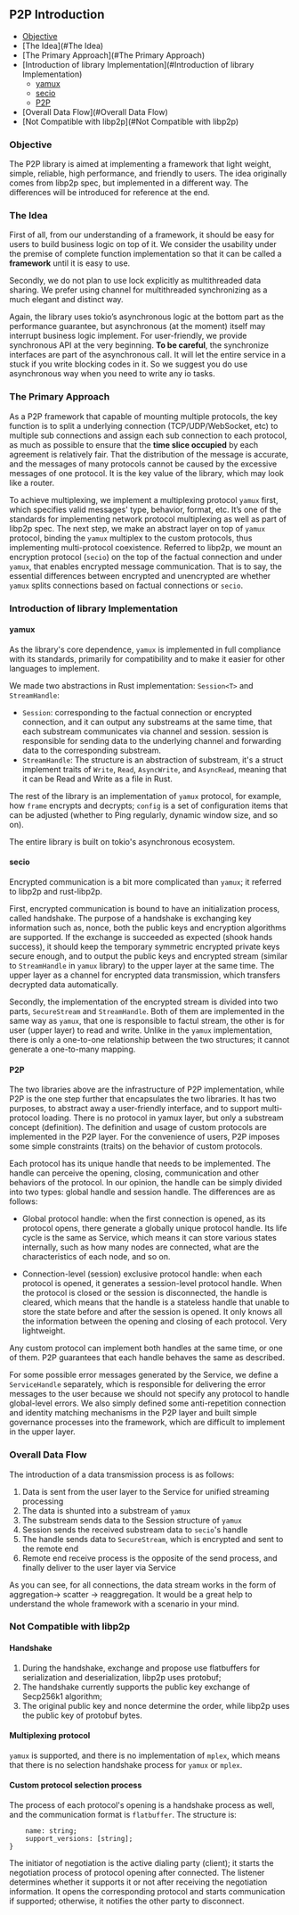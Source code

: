 ## P2P Introduction

- [Objective](#Objective)
- [The Idea](#The Idea)
- [The Primary Approach](#The Primary Approach)
- [Introduction of library Implementation](#Introduction of library Implementation)
  - [yamux](#yamux)
  - [secio](#secio)
  - [P2P](#P2P)
- [Overall Data Flow](#Overall Data Flow)
- [Not Compatible with libp2p](#Not Compatible with libp2p)

### Objective

The P2P library is aimed at implementing a framework that light weight, simple, reliable, high performance, and friendly to users. The idea originally comes from libp2p spec, but implemented in a different way. The differences will be introduced for reference at the end.


### The Idea

First of all, from our understanding of a framework, it should be easy for users to build business logic on top of it. We consider the usability under the premise of complete function implementation so that it can be called a **framework** until it is easy to use.

Secondly, we do not plan to use lock explicitly as multithreaded data sharing. We prefer using channel for multithreaded synchronizing as a much elegant and distinct way. 

Again, the library uses tokio’s asynchronous logic at the bottom part as the performance guarantee, but asynchronous (at the moment) itself may interrupt business logic implement. For user-friendly, we provide synchronous API at the very beginning. **To be careful**, the synchronize interfaces are part of the asynchronous call. It will let the entire service in a stuck if you write blocking codes in it. So we suggest you do use asynchronous  way when you need to write any io tasks.


### The Primary Approach

As a P2P framework that capable of mounting multiple protocols, the key function is to split a underlying connection (TCP/UDP/WebSocket, etc) to multiple sub connections and assign each sub connection to each protocol, as much as possible to ensure that the **time slice occupied** by each agreement is relatively fair. That the distribution of the message is accurate, and the messages of many protocols cannot be caused by the excessive messages of one protocol. It is the key value of the library, which may look like a router.

To achieve multiplexing, we implement a multiplexing protocol `yamux` first, which specifies valid messages' type, behavior, format, etc. It’s one of the standards for implementing network protocol multiplexing as well as part of libp2p spec. The next step, we make an abstract layer on top of `yamux` protocol, binding the `yamux` multiplex to the custom protocols, thus implementing multi-protocol coexistence. Referred to libp2p, we mount an encryption protocol (`secio`) on the top of the factual connection and under `yamux`, that enables encrypted message communication. That is to say, the essential differences between encrypted and unencrypted are whether `yamux` splits connections based on factual connections or `secio`.


### Introduction of library Implementation

#### yamux

As the library's core dependence, `yamux` is implemented in full compliance with its standards, primarily for compatibility and to make it easier for other languages to implement.

We made two abstractions in Rust implementation: `Session<T>` and `StreamHandle`:

- `Session`: corresponding to the factual connection or encrypted connection, and it can output any substreams at the same time, that each substream communicates via channel and session. session is responsible for sending data to the underlying channel and forwarding data to the corresponding substream.
- `StreamHandle`: The structure is an abstraction of substream, it's a struct implement traits of `Write`, `Read`, `AsyncWrite`, and `AsyncRead`, meaning that it can be Read and Write as a file in Rust.

The rest of the library is an implementation of `yamux` protocol, for example, how `frame` encrypts and decrypts; `config` is a set of configuration items that can be adjusted (whether to Ping regularly, dynamic window size, and so on).

The entire library is built on tokio's asynchronous ecosystem.

#### secio

Encrypted communication is a bit more complicated than `yamux`; it referred to libp2p and rust-libp2p.

First, encrypted communication is bound to have an initialization process, called handshake. The purpose of a handshake is exchanging key information such as, nonce, both the public keys and encryption algorithms are supported. If the exchange is succeeded as expected (shook hands success), it should keep the temporary symmetric encrypted private keys secure enough, and to output the public keys and encrypted stream (similar to `StreamHandle` in `yamux` library) to the upper layer at the same time. The upper layer as a channel for encrypted data transmission, which transfers decrypted data automatically.

Secondly, the implementation of the encrypted stream is divided into two parts, `SecureStream` and `StreamHandle`. Both of them are implemented in the same way as `yamux`, that one is responsible to factul stream, the other is for user (upper layer) to read and write. Unlike in the `yamux` implementation, there is only a one-to-one relationship between the two structures; it cannot generate a one-to-many mapping.

#### P2P

The two libraries above are the infrastructure of P2P implementation, while P2P is the one step further that encapsulates the two libraries. It has two purposes, to abstract away a user-friendly interface, and to support multi-protocol loading. There is no protocol in yamux layer, but only a substream concept (definition). The definition and usage of custom protocols are implemented in the P2P layer. For the convenience of users, P2P imposes some simple constraints (traits) on the behavior of custom protocols.

Each protocol has its unique handle that needs to be implemented. The handle can perceive the opening, closing, communication and other behaviors of the protocol. In our opinion, the handle can be simply divided into two types: global handle and session handle. The differences are as follows:

- Global protocol handle: when the first connection is opened, as its protocol opens, there generate a globally unique protocol handle. Its life cycle is the same as Service, which means it can store various states internally, such as how many nodes are connected, what are the characteristics of each node, and so on.

- Connection-level (session) exclusive protocol handle: when each protocol is opened, it generates a session-level protocol handle. When the protocol is closed or the session is disconnected, the handle is cleared, which means that the handle is a stateless handle that unable to store the state before and after the session is opened. It only knows all the information between the opening and closing of each protocol. Very lightweight.

Any custom protocol can implement both handles at the same time, or one of them. P2P guarantees that each handle behaves the same as described.

For some possible error messages generated by the Service, we define a `ServiceHandle` separately, which is responsible for delivering the error messages to the user because we should not specify any protocol to handle global-level errors.
We also simply defined some anti-repetition connection and identity matching mechanisms in the P2P layer and built simple governance processes into the framework, which are difficult to implement in the upper layer.


### Overall Data Flow

The introduction of a data transmission process is as follows:

1. Data is sent from the user layer to the Service for unified streaming processing
2. The data is shunted into a substream of `yamux`
3. The substream sends data to the Session structure of `yamux`
4. Session sends the received substream data to `secio`'s handle
5. The handle sends data to `SecureStream`, which is encrypted and sent to the remote end
6. Remote end receive process is the opposite of the send process, and finally deliver to the user layer via Service

As you can see, for all connections, the data stream works in the form of aggregation-> scatter -> reaggregation. It would be a great help to understand the whole framework with a scenario in your mind.


### Not Compatible with libp2p

#### Handshake

1. During the handshake, exchange and propose use flatbuffers for serialization and deserialization, libp2p uses protobuf;
2. The handshake currently supports the public key exchange of Secp256k1 algorithm;
3. The original public key and nonce determine the order, while libp2p uses the public key of protobuf bytes.

#### Multiplexing protocol

`yamux` is supported, and there is no implementation of `mplex`, which means that there is no selection handshake process for `yamux` or `mplex`.

#### Custom protocol selection process

The process of each protocol's opening is a handshake process as well, and the communication format is `flatbuffer`. The structure is:

```table ProtocolInfo {
    name: string;
    support_versions: [string];
}
```

The initiator of negotiation is the active dialing party (client); it starts the negotiation process of protocol opening after connected. The listener determines whether it supports it or not after receiving the negotiation information. It opens the corresponding protocol and starts communication if supported; otherwise, it notifies the other party to disconnect.
